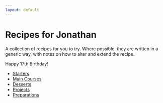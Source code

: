 ```yaml
---
layout: default
---
```


# Recipes for Jonathan


A collection of recipes for you to try. Where possible, they are 
written in a generic way, with notes on how to alter and extend the recipe.

Happy 17th Birthday!

- [Starters](/recipes/starters)
- [Main Courses](/recipes/mains)
- [Desserts](/recipes/desserts)
- [Projects](/recipes/projects)
- [Preparations](/recipes/preparations)

